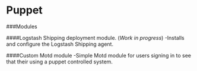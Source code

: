 Puppet
======

###Modules

####Logstash Shipping deployment module. (*Work in progress*)
      -Installs and configure the Logstash Shipping agent.
 
####Custom Motd module
      -Simple Motd module for users signing in to see that their using a puppet controlled system.
